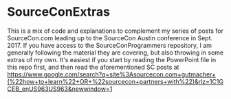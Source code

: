 # SourceConExtras
This is a mix of code and explanations to complement my series of posts for SourceCon.com leading up to the
SourceCon Austin conference in Sept. 2017.  If you have access to the SourceConProgrammers repository, I
am generally following the material they are covering, but also throwing in some extras of my own.
It's easiest if you start by reading the PowerPoint file in this repo first, and then read the aforementioned SC posts at https://www.google.com/search?q=site%3Asourcecon.com+gutmacher+(%22how+to+learn%22+OR+%22sourcecon+partners+with%22)&rlz=1C1GCEB_enUS963US963&newwindow=1
